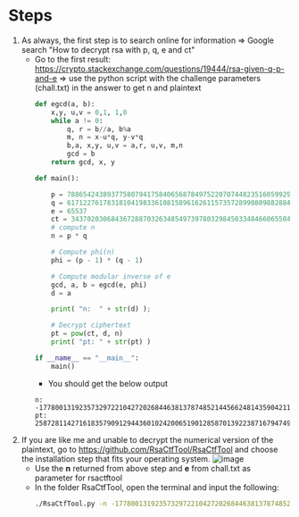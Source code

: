 # Steps
1. As always, the first step is to search online for information => Google search "How to decrypt rsa with p, q, e and ct"
   - Go to the first result: https://crypto.stackexchange.com/questions/19444/rsa-given-q-p-and-e => use the python script with the challenge parameters (chall.txt) in the answer to get n and plaintext
     ```python
     def egcd(a, b):
         x,y, u,v = 0,1, 1,0
         while a != 0:
             q, r = b//a, b%a
             m, n = x-u*q, y-v*q
             b,a, x,y, u,v = a,r, u,v, m,n
             gcd = b
         return gcd, x, y
     
     def main():
     
         p = 78865424389377580794175840656878497522070744823516059929763310335130657053543
         q = 61712276178318104198336108158961626115735728990809882884697212881595682247381
         e = 65537
         ct = 3437020306843672887032634854973978032984503348466065504155397633240945809923068309405041104502857310573065954098228505593605737851805577310690096298267989
         # compute n
         n = p * q
     
         # Compute phi(n)
         phi = (p - 1) * (q - 1)
     
         # Compute modular inverse of e
         gcd, a, b = egcd(e, phi)
         d = a
     
         print( "n:  " + str(d) );
     
         # Decrypt ciphertext
         pt = pow(ct, d, n)
         print( "pt: " + str(pt) )
     
     if __name__ == "__main__":
         main()
     ```
     - You should get the below output
     ```
     n:  -1778001319235732972210427202684463813787485214456624814359042112783495366956711110643813810257885313964453042485023838747547137695856088866256151612423887
     pt: 2587281142716183579091294436010242006519012858701392238716794749970180637205476221
     ```
2. If you are like me and unable to decrypt the numerical version of the plaintext, go to https://github.com/RsaCtfTool/RsaCtfTool and choose the installation step that fits your operating system.
   ![image](https://github.com/PhoebeY05/SMU-Whitehacks-Writeups/assets/115935747/bafbd2c4-d3a7-4e24-90fc-9cd69928e446)
     - Use the **n** returned from above step and **e** from chall.txt as parameter for rsactftool
     - In the folder RsaCtfTool, open the terminal and input the following:
         ```bash
         ./RsaCtfTool.py -n -1778001319235732972210427202684463813787485214456624814359042112783495366956711110643813810257885313964453042485023838747547137695856088866256151612423887 -e 65537 --decrypt 3437020306843672887032634854973978032984503348466065504155397633240945809923068309405041104502857310573065954098228505593605737851805577310690096298267989
         ```
